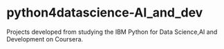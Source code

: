 # python4datascience-AI_and_dev
Projects developed from studying the IBM Python for Data Science,AI and Development on Coursera.
